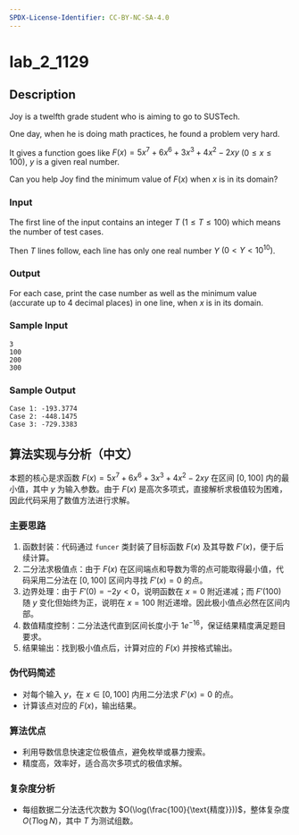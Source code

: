```yaml
---
SPDX-License-Identifier: CC-BY-NC-SA-4.0
---
```


# lab_2_1129

## Description

Joy is a twelfth grade student who is aiming to go to SUSTech.

One day, when he is doing math practices, he found a problem very hard.

It gives a function goes like $F(x) = 5x^7 + 6x^6 + 3x^3 + 4x^2 - 2xy$ $(0 \leq x \leq 100)$, $y$ is a given real number.

Can you help Joy find the minimum value of $F(x)$ when $x$ is in its domain?

### Input

The first line of the input contains an integer $T$ $(1 \leq T \leq 100)$ which means the number of test cases.

Then $T$ lines follow, each line has only one real number $Y$ $(0 < Y < 10^{10})$.

### Output

For each case, print the case number as well as the minimum value (accurate up to 4 decimal places) in one line, when $x$ is in its domain.

### Sample Input

``` log
3
100
200
300
```

### Sample Output

``` log
Case 1: -193.3774
Case 2: -448.1475
Case 3: -729.3383
```

## 算法实现与分析（中文）

本题的核心是求函数 $F(x) = 5x^7 + 6x^6 + 3x^3 + 4x^2 - 2xy$ 在区间 $[0, 100]$ 内的最小值，其中 $y$ 为输入参数。由于 $F(x)$ 是高次多项式，直接解析求极值较为困难，因此代码采用了数值方法进行求解。

### 主要思路

1. 函数封装：代码通过 `funcer` 类封装了目标函数 $F(x)$ 及其导数 $F'(x)$，便于后续计算。
2. 二分法求极值点：由于 $F(x)$ 在区间端点和导数为零的点可能取得最小值，代码采用二分法在 $[0, 100]$ 区间内寻找 $F'(x)=0$ 的点。
3. 边界处理：由于 $F'(0) = -2y < 0$，说明函数在 $x=0$ 附近递减；而 $F'(100)$ 随 $y$ 变化但始终为正，说明在 $x=100$ 附近递增。因此极小值点必然在区间内部。
4. 数值精度控制：二分法迭代直到区间长度小于 $1e^{-16}$，保证结果精度满足题目要求。
5. 结果输出：找到极小值点后，计算对应的 $F(x)$ 并按格式输出。

### 伪代码简述

- 对每个输入 $y$，在 $x\in[0,100]$ 内用二分法求 $F'(x)=0$ 的点。
- 计算该点对应的 $F(x)$，输出结果。

### 算法优点

- 利用导数信息快速定位极值点，避免枚举或暴力搜索。
- 精度高，效率好，适合高次多项式的极值求解。

### 复杂度分析

- 每组数据二分法迭代次数为 $O(\log(\frac{100}{\text{精度}}))$，整体复杂度 $O(T \log N)$，其中 $T$ 为测试组数。
